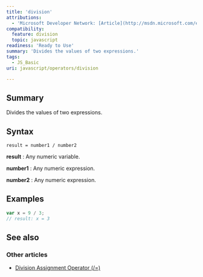 ```yaml
---
title: 'division'
attributions:
  - 'Microsoft Developer Network: [Article](http://msdn.microsoft.com/en-us/library/ie/w8z179xh(v=vs.94).aspx)'
compatibility:
  feature: division
  topic: javascript
readiness: 'Ready to Use'
summary: 'Divides the values of two expressions.'
tags:
  - JS_Basic
uri: javascript/operators/division

---
```

## Summary

Divides the values of two expressions.

## Syntax

    result = number1 / number2

**result**
:   Any numeric variable.

**number1**
:   Any numeric expression.

**number2**
:   Any numeric expression.

## Examples

``` js
var x = 9 / 3;
// result: x = 3
```

## See also

### Other articles

-   [Division Assignment Operator (/=)](/javascript/operators/division_assignment)

